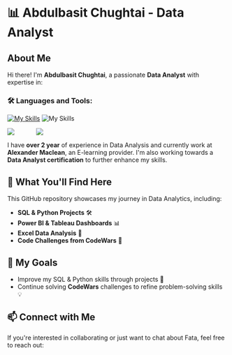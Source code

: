 # 📊 Abdulbasit Chughtai - Data Analyst

## About Me
Hi there! I'm **Abdulbasit Chughtai**, a passionate **Data Analyst** with expertise in:

### 🛠️ Languages and Tools:
[![My Skills](https://skillicons.dev/icons?i=python,mysql,postgres,vscode,pycharm,anaconda)](https://skillicons.dev) 
![My Skills](https://go-skill-icons.vercel.app/api/icons?i=jupyter,pbi,tableau,pandas,excel)


<div style="display:flex; align-items:center;">
    <img src="https://skillicons.dev/icons?i=python,mysql,postgres,vscode,pycharm,anaconda" />
    <span style="width:50px;"></span>
    <img src="https://go-skill-icons.vercel.app/api/icons?i=jupyter,pbi,tableau,pandas,excel" />
</div>



I have **over 2 year** of experience in Data Analysis and currently work at **Alexander Maclean**, an E-learning provider. I'm also working towards a **Data Analyst certification** to further enhance my skills. 

## 🚀 What You'll Find Here
This GitHub repository showcases my journey in Data Analytics, including:

- **SQL & Python Projects** 🛠️
- **Power BI & Tableau Dashboards** 📊
- **Excel Data Analysis** 📑
- **Code Challenges from CodeWars** 🎯

## 🎯 My Goals
- Improve my SQL & Python skills through projects 🚀
- Continue solving **CodeWars** challenges to refine problem-solving skills 💡

## 📫 Connect with Me
If you're interested in collaborating or just want to chat about Fata, feel free to reach out:

